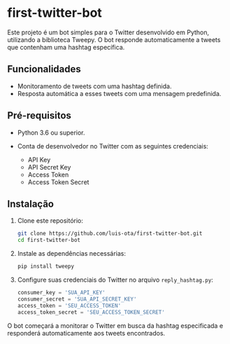 # first-twitter-bot

Este projeto é um bot simples para o Twitter desenvolvido em Python, utilizando a biblioteca Tweepy. O bot responde automaticamente a tweets que contenham uma hashtag específica.

## Funcionalidades

* Monitoramento de tweets com uma hashtag definida.
* Resposta automática a esses tweets com uma mensagem predefinida.

## Pré-requisitos

* Python 3.6 ou superior.
* Conta de desenvolvedor no Twitter com as seguintes credenciais:

  * API Key
  * API Secret Key
  * Access Token
  * Access Token Secret

## Instalação

1. Clone este repositório:

   ```bash
   git clone https://github.com/luis-ota/first-twitter-bot.git
   cd first-twitter-bot
   ```

2. Instale as dependências necessárias:

   ```bash
   pip install tweepy
   ```

3. Configure suas credenciais do Twitter no arquivo `reply_hashtag.py`:

   ```python
   consumer_key = 'SUA_API_KEY'
   consumer_secret = 'SUA_API_SECRET_KEY'
   access_token = 'SEU_ACCESS_TOKEN'
   access_token_secret = 'SEU_ACCESS_TOKEN_SECRET'
   ```


O bot começará a monitorar o Twitter em busca da hashtag especificada e responderá automaticamente aos tweets encontrados.
